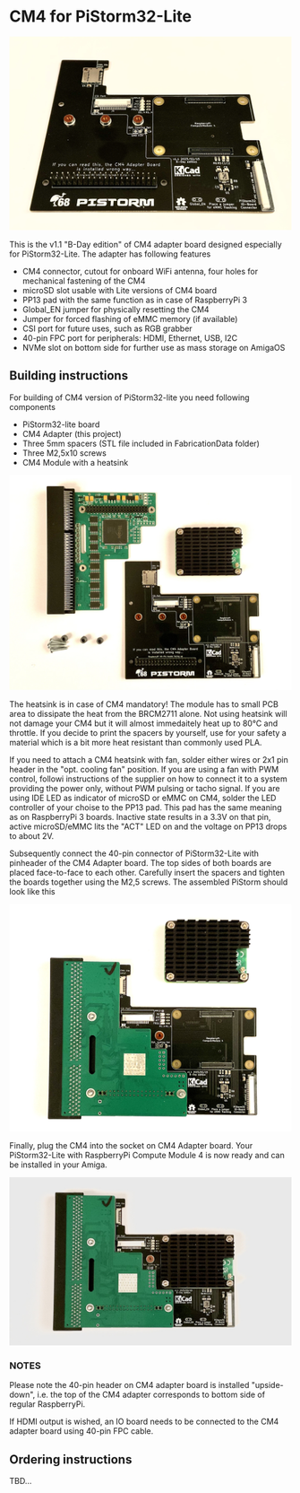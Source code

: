 # CM4 for PiStorm32-Lite

![IMG0148](./Images/IMG_0148.jpeg)

This is the v1.1 "B-Day edition" of CM4 adapter board designed especially for PiStorm32-Lite. The adapter has following features

- CM4 connector, cutout for onboard WiFi antenna, four holes for mechanical fastening of the CM4
- microSD slot usable with Lite versions of CM4 board
- PP13 pad with the same function as in case of RaspberryPi 3
- Global_EN jumper for physically resetting the CM4
- Jumper for forced flashing of eMMC memory (if available)
- CSI port for future uses, such as RGB grabber
- 40-pin FPC port for peripherals: HDMI, Ethernet, USB, I2C
- NVMe slot on bottom side for further use as mass storage on AmigaOS

## Building instructions

For building of CM4 version of PiStorm32-lite you need following components

- PiStorm32-lite board
- CM4 Adapter (this project)
- Three 5mm spacers (STL file included in FabricationData folder)
- Three M2,5x10 screws
- CM4 Module with a heatsink

![IMG_0149](./Images/IMG_0149.jpeg)

The heatsink is in case of CM4 mandatory! The module has to small PCB area to dissipate the heat from the BRCM2711 alone. Not using heatsink will not damage your CM4 but it will almost immedaitely heat up to 80°C and throttle. If you decide to print the spacers by yourself, use for your safety a material which is a bit more heat resistant than commonly used PLA.

If you need to attach a CM4 heatsink with fan, solder either wires or 2x1 pin header in the "opt. cooling fan" position. If you are using a fan with PWM control, followi instructions of the supplier on how to connect it to a system providing the power only, without PWM pulsing or tacho signal. If you are using IDE LED as indicator of microSD or eMMC on CM4, solder the LED controller of your choise to the PP13 pad. This pad has the same meaning as on RaspberryPi 3 boards. Inactive state results in a 3.3V on that pin, active microSD/eMMC lits the "ACT" LED on and the voltage on PP13 drops to about 2V.

Subsequently connect the 40-pin connector of PiStorm32-Lite with pinheader of the CM4 Adapter board. The top sides of both boards are placed face-to-face to each other. Carefully insert the spacers and tighten the boards together using the M2,5 screws. The assembled PiStorm should look like this

![IMG_0150](./Images/IMG_0150.jpeg)

Finally, plug the CM4 into the socket on CM4 Adapter board. Your PiStorm32-Lite with RaspberryPi Compute Module 4 is now ready and can be installed in your Amiga.

![IMG_0151](./Images/IMG_0151.jpeg)

### NOTES

Please note the 40-pin header on CM4 adapter board is installed "upside-down", i.e. the top of the CM4 adapter corresponds to bottom side of regular RaspberryPi. 

If HDMI output is wished, an IO board needs to be connected to the CM4 adapter board using 40-pin FPC cable.

 

## Ordering instructions

TBD...